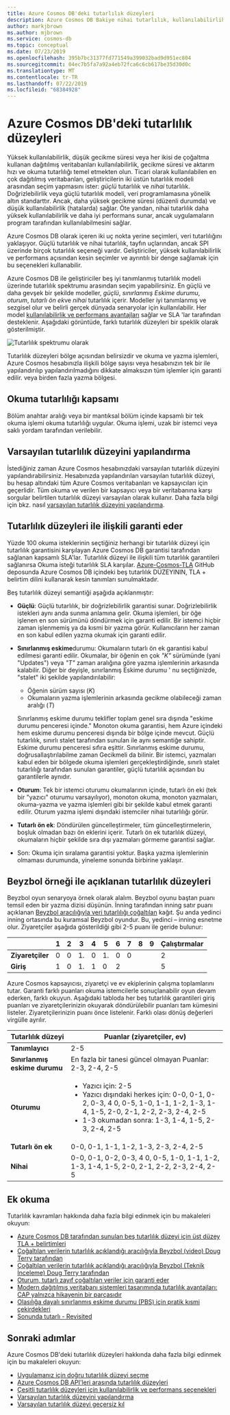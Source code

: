 ```yaml
---
title: Azure Cosmos DB'deki tutarlılık düzeyleri
description: Azure Cosmos DB Bakiye nihai tutarlılık, kullanılabilirlik ve gecikme süresi dengelemeler yardımcı olmak üzere beş tutarlılık düzeyi vardır.
author: markjbrown
ms.author: mjbrown
ms.service: cosmos-db
ms.topic: conceptual
ms.date: 07/23/2019
ms.openlocfilehash: 395b7bc31377fd771549a399032bad9d951ec804
ms.sourcegitcommit: 04ec7b5fa7a92a4eb72fca6c6cb617be35d30d0c
ms.translationtype: MT
ms.contentlocale: tr-TR
ms.lasthandoff: 07/22/2019
ms.locfileid: "68384928"
---
```

# <a name="consistency-levels-in-azure-cosmos-db"></a>Azure Cosmos DB'deki tutarlılık düzeyleri

Yüksek kullanılabilirlik, düşük gecikme süresi veya her ikisi de çoğaltma kullanan dağıtılmış veritabanları kullanılabilirlik, gecikme süresi ve aktarım hızı ve okuma tutarlılığı temel etmekten olun. Ticari olarak kullanılabilen en çok dağıtılmış veritabanları, geliştiricilerin iki üstün tutarlılık modeli arasından seçim yapmasını ister: *güçlü* tutarlılık ve *nihai* tutarlılık. Doğrizlebilirlik veya güçlü tutarlılık modeli, veri programlamasına yönelik altın standarttır. Ancak, daha yüksek gecikme süresi (düzenli durumda) ve düşük kullanılabilirlik (hatalarda) sağlar. Öte yandan, nihai tutarlılık daha yüksek kullanılabilirlik ve daha iyi performans sunar, ancak uygulamaların program tarafından kullanılabilmesini sağlar. 

Azure Cosmos DB olarak içeren iki uç nokta yerine seçimleri, veri tutarlılığını yaklaşıyor. Güçlü tutarlılık ve nihai tutarlılık, tayfın uçlarından, ancak SPI üzerinde birçok tutarlılık seçeneği vardır. Geliştiriciler, yüksek kullanılabilirlik ve performans açısından kesin seçimler ve ayrıntılı bir denge sağlamak için bu seçenekleri kullanabilir. 

Azure Cosmos DB ile geliştiriciler beş iyi tanımlanmış tutarlılık modeli üzerinde tutarlılık spektrumu arasından seçim yapabilirsiniz. En güçlü ve daha gevşek bir şekilde modeller, *güçlü*, *sınırlanmış Eskime durumu*, *oturum*, *tutarlı ön ek*ve *nihai* tutarlılık içerir. Modeller iyi tanımlanmış ve sezgisel olur ve belirli gerçek dünyada senaryolar için kullanılabilir. Her model [kullanılabilirlik ve performans avantajları](consistency-levels-tradeoffs.md) sağlar ve SLA 'lar tarafından desteklenir. Aşağıdaki görüntüde, farklı tutarlılık düzeyleri bir speklik olarak gösterilmiştir.

![Tutarlılık spektrumu olarak](./media/consistency-levels/five-consistency-levels.png)

Tutarlılık düzeyleri bölge açısından belirsizdir ve okuma ve yazma işlemleri, Azure Cosmos hesabınızla ilişkili bölge sayısı veya hesabınızın tek bir ile yapılandırılıp yapılandırılmadığını dikkate almaksızın tüm işlemler için garanti edilir. veya birden fazla yazma bölgesi.

## <a name="scope-of-the-read-consistency"></a>Okuma tutarlılığı kapsamı

Bölüm anahtar aralığı veya bir mantıksal bölüm içinde kapsamlı bir tek okuma işlemi okuma tutarlılığı uygular. Okuma işlemi, uzak bir istemci veya saklı yordam tarafından verilebilir.

## <a name="configure-the-default-consistency-level"></a>Varsayılan tutarlılık düzeyini yapılandırma

İstediğiniz zaman Azure Cosmos hesabınızdaki varsayılan tutarlılık düzeyini yapılandırabilirsiniz. Hesabınızda yapılandırılan varsayılan tutarlılık düzeyi, bu hesap altındaki tüm Azure Cosmos veritabanları ve kapsayıcıları için geçerlidir. Tüm okuma ve verilen bir kapsayıcı veya bir veritabanına karşı sorgular belirtilen tutarlılık düzeyi varsayılan olarak kullanır. Daha fazla bilgi için bkz. nasıl [varsayılan tutarlılık düzeyini yapılandırma](how-to-manage-consistency.md#configure-the-default-consistency-level).

## <a name="guarantees-associated-with-consistency-levels"></a>Tutarlılık düzeyleri ile ilişkili garanti eder

Yüzde 100 okuma isteklerinin seçtiğiniz herhangi bir tutarlılık düzeyi için tutarlılık garantisini karşılayan Azure Cosmos DB garantisi tarafından sağlanan kapsamlı SLA'lar. Tutarlılık düzeyi ile ilişkili tüm tutarlılık garantileri sağlanırsa Okuma isteği tutarlılık SLA karşılar. [Azure-Cosmos-TLA](https://github.com/Azure/azure-cosmos-tla) GitHub deposunda Azure Cosmos DB içindeki beş tutarlılık DÜZEYININ, TLA + belirtim dilini kullanarak kesin tanımları sunulmaktadır.

Beş tutarlılık düzeyi semantiği aşağıda açıklanmıştır:

- **Güçlü**: Güçlü tutarlılık, bir doğrizlebilirlik garantisi sunar. Doğrizlebilirlik istekleri aynı anda sunma anlamına gelir. Okuma işlemleri, bir öğe işlenen en son sürümünü döndürmek için garanti edilir. Bir istemci hiçbir zaman işlenmemiş ya da kısmi bir yazma görür. Kullanıcıların her zaman en son kabul edilen yazma okumak için garanti edilir.

- **Sınırlanmış eskime**durumu: Okumaların tutarlı ön ek garantisi kabul edilmesi garanti edilir. Okumalar, bir öğenin en çok *"K"* sürümünde (yani "Updates") veya *"T"* zaman aralığına göre yazma işlemlerinin arkasında kalabilir. Diğer bir deyişle, sınırlanmış Eskime durumu ' nu seçtiğinizde, "stalet" iki şekilde yapılandırılabilir: 

  * Öğenin sürüm sayısı (*K*)
  * Okumaların yazma işlemlerinin arkasında gecikme olabileceği zaman aralığı (*T*) 

  Sınırlanmış eskime durumu teklifler toplam genel sıra dışında "eskime durumu penceresi içinde." Monoton okuma garantisi, hem Azure içindeki hem eskime durumu penceresi dışında bir bölge içinde mevcut. Güçlü tutarlılık, sınırlı stalet tarafından sunulan ile aynı semantiğe sahiptir. Eskime durumu penceresi sıfıra eşittir. Sınırlanmış eskime durumu, doğrusallaştırılabilme zaman Gecikmeli da bilinir. Bir istemci, yazmaları kabul eden bir bölgede okuma işlemleri gerçekleştirdiğinde, sınırlı stalet tutarlılığı tarafından sunulan garantiler, güçlü tutarlılık açısından bu garantilerle aynıdır.

- **Oturum**:  Tek bir istemci oturumu okumalarının içinde, tutarlı ön eki (tek bir "yazıcı" oturumu varsayılıyor), monoton okuma, monoton yazmaları, okuma-yazma ve yazma işlemleri gibi bir şekilde kabul etmek garanti edilir. Oturum yazma işlemi dışındaki istemciler nihai tutarlılığı görür.

- **Tutarlı ön ek**: Döndürülen güncelleştirmeler, tüm güncelleştirmelerin, boşluk olmadan bazı ön eklerini içerir. Tutarlı ön ek tutarlılık düzeyi, okumaların hiçbir şekilde sıra dışı yazmaları görmeme garantisi sağlar.

- Son: Okuma için sıralama garantisi yoktur. Başka yazma işlemlerinin olmaması durumunda, yineleme sonunda birbirine yaklaşır.

## <a name="consistency-levels-explained-through-baseball"></a>Beyzbol örneği ile açıklanan tutarlılık düzeyleri

Beyzbol oyun senaryoya örnek olarak alalım. Beyzbol oyunu baştan puanı temsil eden bir yazma dizisi düşünün. İnning tarafından inning satır puanı açıklanan [Beyzbol aracılığıyla veri tutarlılığı çoğaltılan](https://www.microsoft.com/en-us/research/wp-content/uploads/2011/10/ConsistencyAndBaseballReport.pdf) kağıt. Şu anda yedinci inning ortasında bu kuramsal Beyzbol oyundur. Bu, yedinci – inning esnetme olur. Ziyaretçiler aşağıda gösterildiği gibi 2-5 puanı ile geride bulunur:

| | **1** | **2** | **3** | **4** | **5** | **6** | **7** | **8** | **9** | **Çalıştırmalar** |
| - | - | - | - | - | - | - | - | - | - | - |
| **Ziyaretçiler** | 0 | 0 | 1\. | 0 | 1\. | 0 | 0 |  |  | 2 |
| **Giriş** | 1 | 0 | 1\. | 1 | 0 | 2 |  |  |  | 5 |

Azure Cosmos kapsayıcısı, ziyaretçi ve ev ekiplerinin çalışma toplamlarını tutar. Garanti farklı puanları okuma istemcilerle sonuçlanabilir oyun devam ederken, farklı okuyun. Aşağıdaki tabloda her beş tutarlılık garantileri giriş puanları ve ziyaretçilerinizin okuyarak döndürülebilir puanları tam kümesini listeler. Ziyaretçilerinizin puanı önce listelenir. Farklı olası dönüş değerleri virgülle ayrılır.

| **Tutarlılık düzeyi** | **Puanlar (ziyaretçiler, ev)** |
| - | - |
| **Tanımlayıcı** | 2-5 |
| **Sınırlanmış eskime durumu** | En fazla bir tanesi güncel olmayan Puanlar: 2-3, 2-4, 2-5 |
| **Oturumu** | <ul><li>Yazıcı için: 2-5</li><li> Yazıcı dışındaki herkes için: 0-0, 0-1, 0-2, 0-3, 4 0, 0-5, 1-0, 1-1, 1-2, 1-3, 1-4, 1-5, 2-0, 2-1, 2-2, 2-3, 2-4, 2-5</li><li>1-3 okumadan sonra: 1-3, 1-4, 1-5, 2-3, 2-4, 2-5</li> |
| **Tutarlı ön ek** | 0-0, 0-1, 1-1, 1-2, 1-3, 2-3, 2-4, 2-5 |
| **Nihai** | 0-0, 0-1, 0-2, 0-3, 4 0, 0-5, 1-0, 1-1, 1-2, 1-3, 1-4, 1-5, 2-0, 2-1, 2-2, 2-3, 2-4, 2-5 |

## <a name="additional-reading"></a>Ek okuma

Tutarlılık kavramları hakkında daha fazla bilgi edinmek için bu makaleleri okuyun:

- [Azure Cosmos DB tarafından sunulan beş tutarlılık düzeyi için üst düzey TLA + belirtimleri](https://github.com/Azure/azure-cosmos-tla)
- [Çoğaltılan verilerin tutarlılık açıklandığı aracılığıyla Beyzbol (video) Doug Terry tarafından](https://www.youtube.com/watch?v=gluIh8zd26I)
- [Çoğaltılan verilerin tutarlılık açıklandığı aracılığıyla Beyzbol (Teknik İnceleme) Doug Terry tarafından](https://www.microsoft.com/en-us/research/publication/replicated-data-consistency-explained-through-baseball/?from=http%3A%2F%2Fresearch.microsoft.com%2Fpubs%2F157411%2Fconsistencyandbaseballreport.pdf)
- [Oturum, tutarlı zayıf çoğaltılan veriler için garanti eder](https://dl.acm.org/citation.cfm?id=383631)
- [Modern dağıtılmış veritabanı sistemleri tasarımında tutarlılık avantajları: CAP yalnızca hikayenin bir parçasıdır](https://www.computer.org/csdl/magazine/co/2012/02/mco2012020037/13rRUxjyX7k)
- [Olasılığa dayalı sınırlanmış eskime durumu (PBS) için pratik kısmi çekirdekleri](https://vldb.org/pvldb/vol5/p776_peterbailis_vldb2012.pdf)
- [Sonunda tutarlı - Revisited](https://www.allthingsdistributed.com/2008/12/eventually_consistent.html)

## <a name="next-steps"></a>Sonraki adımlar

Azure Cosmos DB'deki tutarlılık düzeyleri hakkında daha fazla bilgi edinmek için bu makaleleri okuyun:

* [Uygulamanız için doğru tutarlılık düzeyi seçme](consistency-levels-choosing.md)
* [Azure Cosmos DB API'leri arasında tutarlılık düzeyleri](consistency-levels-across-apis.md)
* [Çeşitli tutarlılık düzeyleri için kullanılabilirlik ve performans seçenekleri](consistency-levels-tradeoffs.md)
* [Varsayılan tutarlılık düzeyini yapılandırma](how-to-manage-consistency.md#configure-the-default-consistency-level)
* [Varsayılan tutarlılık düzeyi geçersiz kıl](how-to-manage-consistency.md#override-the-default-consistency-level)

